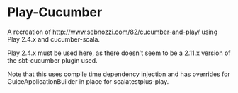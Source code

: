 # Play-Cucumber

A recreation of http://www.sebnozzi.com/82/cucumber-and-play/ using Play 2.4.x and cucumber-scala.

Play 2.4.x must be used here, as there doesn't seem to be a 2.11.x version of the sbt-cucumber plugin used.

Note that this uses compile time dependency injection and has overrides for GuiceApplicationBuilder in place for scalatestplus-play.
